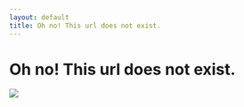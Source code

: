 ```yaml
---
layout: default
title: Oh no! This url does not exist.
---
```


# Oh no! This url does not exist.

<img src="{{ site.url }}/images/404.jpg" />
